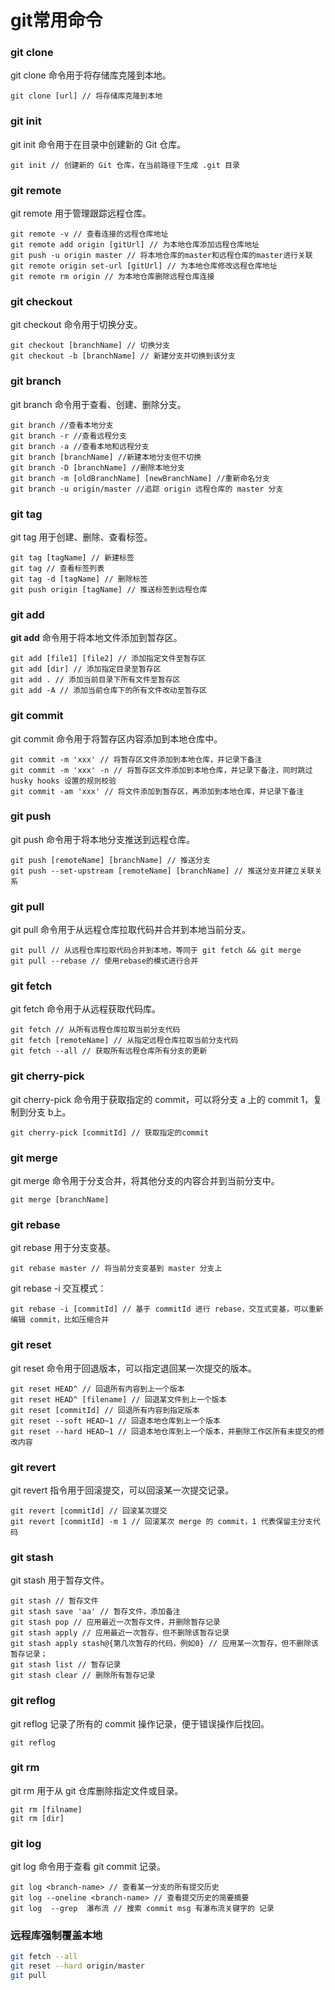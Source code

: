 # git常用命令

### git clone

git clone 命令用于将存储库克隆到本地。

```shell
git clone [url] // 将存储库克隆到本地
```

### git init

git init 命令用于在目录中创建新的 Git 仓库。

```shell
git init // 创建新的 Git 仓库，在当前路径下生成 .git 目录
```

### git remote

git remote 用于管理跟踪远程仓库。

```shell
git remote -v // 查看连接的远程仓库地址
git remote add origin [gitUrl] // 为本地仓库添加远程仓库地址
git push -u origin master // 将本地仓库的master和远程仓库的master进行关联
git remote origin set-url [gitUrl] // 为本地仓库修改远程仓库地址
git remote rm origin // 为本地仓库删除远程仓库连接
```

### git checkout

git checkout 命令用于切换分支。

```shell
git checkout [branchName] // 切换分支
git checkout -b [branchName] // 新建分支并切换到该分支
```

### git branch

git branch 命令用于查看、创建、删除分支。

```shell
git branch //查看本地分支
git branch -r //查看远程分支
git branch -a //查看本地和远程分支
git branch [branchName] //新建本地分支但不切换
git branch -D [branchName] //删除本地分支
git branch -m [oldBranchName] [newBranchName] //重新命名分支
git branch -u origin/master //追踪 origin 远程仓库的 master 分支
```

### git tag

git tag 用于创建、删除、查看标签。

```shell
git tag [tagName] // 新建标签
git tag // 查看标签列表
git tag -d [tagName] // 删除标签
git push origin [tagName] // 推送标签到远程仓库
```

### git add

**git add** 命令用于将本地文件添加到暂存区。

```shell
git add [file1] [file2] // 添加指定文件至暂存区
git add [dir] // 添加指定目录至暂存区
git add . // 添加当前目录下所有文件至暂存区
git add -A // 添加当前仓库下的所有文件改动至暂存区
```

### git commit

git commit 命令用于将暂存区内容添加到本地仓库中。

```shell
git commit -m 'xxx' // 将暂存区文件添加到本地仓库，并记录下备注
git commit -m 'xxx' -n // 将暂存区文件添加到本地仓库，并记录下备注，同时跳过 husky hooks 设置的规则校验
git commit -am 'xxx' // 将文件添加到暂存区，再添加到本地仓库，并记录下备注
```

### git push

git push 命令用于将本地分支推送到远程仓库。

```shell
git push [remoteName] [branchName] // 推送分支
git push --set-upstream [remoteName] [branchName] // 推送分支并建立关联关系
```

### git pull

git pull 命令用于从远程仓库拉取代码并合并到本地当前分支。

```shell
git pull // 从远程仓库拉取代码合并到本地，等同于 git fetch && git merge
git pull --rebase // 使用rebase的模式进行合并
```

### git fetch

git fetch 命令用于从远程获取代码库。

```shell
git fetch // 从所有远程仓库拉取当前分支代码
git fetch [remoteName] // 从指定远程仓库拉取当前分支代码
git fetch --all // 获取所有远程仓库所有分支的更新
```

### git cherry-pick

git cherry-pick 命令用于获取指定的 commit，可以将分支 a 上的 commit 1，复制到分支 b上。

```shell
git cherry-pick [commitId] // 获取指定的commit
```

### git merge

git merge 命令用于分支合并，将其他分支的内容合并到当前分支中。

```shell
git merge [branchName]
```

### git rebase

git rebase 用于分支变基。

```shell
git rebase master // 将当前分支变基到 master 分支上
```

git rebase -i 交互模式：

```shell
git rebase -i [commitId] // 基于 commitId 进行 rebase，交互式变基，可以重新编辑 commit，比如压缩合并
```

### git reset

git reset 命令用于回退版本，可以指定退回某一次提交的版本。

```shell
git reset HEAD^ // 回退所有内容到上一个版本
git reset HEAD^ [filename] // 回退某文件到上一个版本
git reset [commitId] // 回退所有内容到指定版本
git reset --soft HEAD~1 // 回退本地仓库到上一个版本
git reset --hard HEAD~1 // 回退本地仓库到上一个版本，并删除工作区所有未提交的修改内容
```

### git revert

git revert 指令用于回滚提交，可以回滚某一次提交记录。

```shell
git revert [commitId] // 回滚某次提交
git revert [commitId] -m 1 // 回滚某次 merge 的 commit，1 代表保留主分支代码
```

### git stash

git stash 用于暂存文件。

```shell
git stash // 暂存文件
git stash save 'aa' // 暂存文件，添加备注
git stash pop // 应用最近一次暂存文件，并删除暂存记录
git stash apply // 应用最近一次暂存，但不删除该暂存记录
git stash apply stash@{第几次暂存的代码，例如0} // 应用某一次暂存，但不删除该暂存记录；
git stash list // 暂存记录
git stash clear // 删除所有暂存记录
```

### git reflog

git reflog 记录了所有的 commit 操作记录，便于错误操作后找回。

```shell
git reflog
```

### git rm

git rm 用于从 git 仓库删除指定文件或目录。

```shell
git rm [filname]
git rm [dir]
```

### git log

git log 命令用于查看 git commit 记录。

```shell
git log <branch-name> // 查看某一分支的所有提交历史
git log --oneline <branch-name> // 查看提交历史的简要摘要
git log  --grep  瀑布流 // 搜索 commit msg 有瀑布流关键字的 记录
```

### 远程库强制覆盖本地

```BASH
git fetch --all
git reset --hard origin/master
git pull
```
